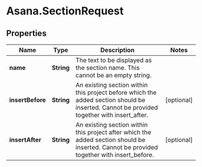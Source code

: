 # Asana.SectionRequest

## Properties

Name | Type | Description | Notes
------------ | ------------- | ------------- | -------------
**name** | **String** | The text to be displayed as the section name. This cannot be an empty string. | 
**insertBefore** | **String** | An existing section within this project before which the added section should be inserted. Cannot be provided together with insert_after. | [optional] 
**insertAfter** | **String** | An existing section within this project after which the added section should be inserted. Cannot be provided together with insert_before. | [optional] 


